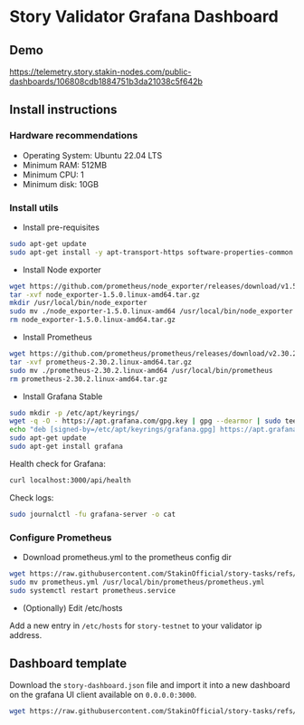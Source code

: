 
# Story Validator Grafana Dashboard

## Demo

https://telemetry.story.stakin-nodes.com/public-dashboards/106808cdb1884751b3da21038c5f642b


## Install instructions

### Hardware recommendations

- Operating System: Ubuntu 22.04 LTS
- Minimum RAM: 512MB
- Minimum CPU:  1
- Minimum disk: 10GB

### Install utils

- Install pre-requisites

```sh
sudo apt-get update
sudo apt-get install -y apt-transport-https software-properties-common wget tar
```

- Install Node exporter

```sh
wget https://github.com/prometheus/node_exporter/releases/download/v1.5.0/node_exporter-1.5.0.linux-amd64.tar.gz
tar -xvf node_exporter-1.5.0.linux-amd64.tar.gz
mkdir /usr/local/bin/node_exporter
sudo mv ./node_exporter-1.5.0.linux-amd64 /usr/local/bin/node_exporter
rm node_exporter-1.5.0.linux-amd64.tar.gz
```

- Install Prometheus

```sh
wget https://github.com/prometheus/prometheus/releases/download/v2.30.2/prometheus-2.30.2.linux-amd64.tar.gz
tar -xvf prometheus-2.30.2.linux-amd64.tar.gz
sudo mv ./prometheus-2.30.2.linux-amd64 /usr/local/bin/prometheus
rm prometheus-2.30.2.linux-amd64.tar.gz
```



- Install Grafana Stable

```sh
sudo mkdir -p /etc/apt/keyrings/
wget -q -O - https://apt.grafana.com/gpg.key | gpg --dearmor | sudo tee /etc/apt/keyrings/grafana.gpg > /dev/null
echo "deb [signed-by=/etc/apt/keyrings/grafana.gpg] https://apt.grafana.com stable main" | sudo tee -a /etc/apt/sources.list.d/grafana.list
sudo apt-get update
sudo apt-get install grafana
```

Health check for Grafana:

```sh
curl localhost:3000/api/health

```
Check logs:

```sh
sudo journalctl -fu grafana-server -o cat 
```

### Configure Prometheus


- Download prometheus.yml to the prometheus config dir

```sh
wget https://raw.githubusercontent.com/StakinOfficial/story-tasks/refs/heads/main/story-tasks/story-dashboard/grafana/provisioning/prometheus.yml
sudo mv prometheus.yml /usr/local/bin/prometheus/prometheus.yml
sudo systemctl restart prometheus.service
```

- (Optionally) Edit /etc/hosts 

Add a new entry in `/etc/hosts` for `story-testnet` to your validator ip address.


## Dashboard template

Download the `story-dashboard.json` file and import it into a new dashboard on the grafana UI client available on `0.0.0.0:3000`.

```sh
wget https://raw.githubusercontent.com/StakinOfficial/story-tasks/refs/heads/main/story-tasks/story-dashboard/grafana/dashboards/story-dashboard.json

```


